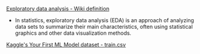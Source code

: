 [Exploratory data analysis - Wiki definition](https://en.m.wikipedia.org/wiki/Exploratory_data_analysis)
* In statistics, exploratory data analysis (EDA) is an approach of analyzing data sets to summarize their main characteristics, often using statistical graphics and other data visualization methods.

[Kaggle's Your First ML Model dataset - train.csv](https://www.kaggle.com/code/dansbecker/your-first-machine-learning-model/data)
